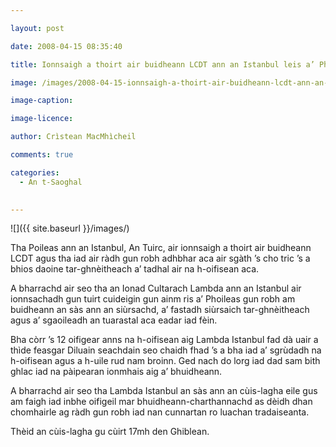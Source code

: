 ```yaml
---

layout: post

date: 2008-04-15 08:35:40

title: Ionnsaigh a thoirt air buidheann LCDT ann an Istanbul leis a’ Phoileas

image: /images/2008-04-15-ionnsaigh-a-thoirt-air-buidheann-lcdt-ann-an-istanbul-leis-a-phoileas.jpg

image-caption:

image-licence:

author: Crìstean MacMhìcheil

comments: true

categories:
  - An t-Saoghal
  

---
```


![]({{ site.baseurl }}/images/)

Tha Poileas ann an Istanbul, An Tuirc, air ionnsaigh a thoirt air buidheann LCDT agus tha iad air ràdh gun robh adhbhar aca air sgàth &#8217;s cho tric &#8217;s a bhios daoine tar-ghnèitheach a&#8217; tadhal air na h-oifisean aca.

<!--more-->

A bharrachd air seo tha an Ionad Cultarach Lambda ann an Istanbul air ionnsachadh gun tuirt cuideigin gun ainm ris a&#8217; Phoileas gun robh am buidheann an sàs ann an siùrsachd, a&#8217; fastadh siùrsaich tar-ghnèitheach agus a&#8217; sgaoileadh an tuarastal aca eadar iad fèin.

Bha còrr &#8217;s 12 oifigear anns na h-oifisean aig Lambda Istanbul fad dà uair a thìde feasgar Diluain seachdain seo chaidh fhad &#8217;s a bha iad a&#8217; sgrùdadh na h-oifisean agus a h-uile rud nam broinn. Ged nach do lorg iad dad sam bith ghlac iad na pàipearan ionmhais aig a&#8217; bhuidheann.

A bharrachd air seo tha Lambda Istanbul an sàs ann an cùis-lagha eile gus am faigh iad inbhe oifigeil mar bhuidheann-charthannachd as dèidh dhan chomhairle ag ràdh gun robh iad nan cunnartan ro luachan tradaiseanta.

Thèid an cùis-lagha gu cùirt 17mh den Ghiblean.
